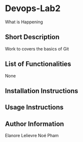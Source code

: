 # Devops-Lab2

What is Happening 

## Short Description

Work to covers the basics of Git

## List of Functionalities
None

## Installation Instructions

## Usage Instructions


## Author Information

Elanore Lelievre
Noé Pham

